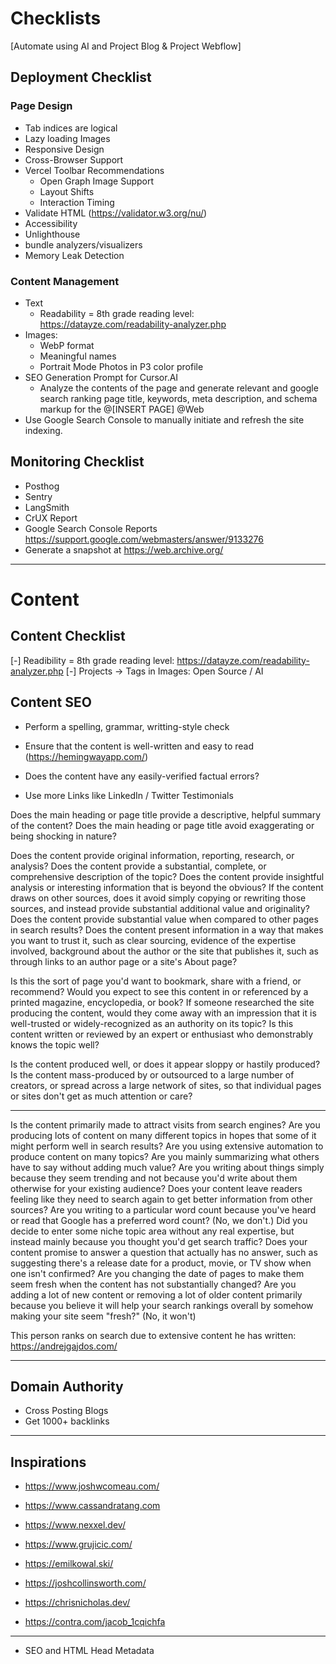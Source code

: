 # Checklists

[Automate using AI and Project Blog & Project Webflow]

## Deployment Checklist

### Page Design
- Tab indices are logical
- Lazy loading Images
- Responsive Design
- Cross-Browser Support
- Vercel Toolbar Recommendations
  - Open Graph Image Support
  - Layout Shifts
  - Interaction Timing
- Validate HTML (<https://validator.w3.org/nu/>)
- Accessibility
- Unlighthouse
- bundle analyzers/visualizers
- Memory Leak Detection

### Content Management
- Text
  - Readability = 8th grade reading level: <https://datayze.com/readability-analyzer.php>
- Images:
  - WebP format
  - Meaningful names
  - Portrait Mode Photos in P3 color profile
- SEO Generation Prompt for Cursor.AI
  - Analyze the contents of the page and generate relevant and google search ranking page title, keywords, meta description, and schema markup for the @[INSERT PAGE] @Web
- Use Google Search Console to manually initiate and refresh the site indexing.

## Monitoring Checklist
  - Posthog
  - Sentry
  - LangSmith
  - CrUX Report
  - Google Search Console Reports <https://support.google.com/webmasters/answer/9133276>
  - Generate a snapshot at https://web.archive.org/

---

# Content

## Content Checklist

[-] Readibility = 8th grade reading level: https://datayze.com/readability-analyzer.php
[-] Projects -> Tags in Images: Open Source / AI

## Content SEO

- Perform a spelling, grammar, writting-style check
- Ensure that the content is well-written and easy to read (https://hemingwayapp.com/)
- Does the content have any easily-verified factual errors?

- Use more Links like LinkedIn / Twitter Testimonials

Does the main heading or page title provide a descriptive, helpful summary of the content?
Does the main heading or page title avoid exaggerating or being shocking in nature?

Does the content provide original information, reporting, research, or analysis?
Does the content provide a substantial, complete, or comprehensive description of the topic?
Does the content provide insightful analysis or interesting information that is beyond the obvious?
If the content draws on other sources, does it avoid simply copying or rewriting those sources, and instead provide substantial additional value and originality?
Does the content provide substantial value when compared to other pages in search results?
Does the content present information in a way that makes you want to trust it, such as clear sourcing, evidence of the expertise involved, background about the author or the site that publishes it, such as through links to an author page or a site's About page?

Is this the sort of page you'd want to bookmark, share with a friend, or recommend?
Would you expect to see this content in or referenced by a printed magazine, encyclopedia, or book?
If someone researched the site producing the content, would they come away with an impression that it is well-trusted or widely-recognized as an authority on its topic?
Is this content written or reviewed by an expert or enthusiast who demonstrably knows the topic well?

Is the content produced well, or does it appear sloppy or hastily produced?
Is the content mass-produced by or outsourced to a large number of creators, or spread across a large network of sites, so that individual pages or sites don't get as much attention or care?

---

Is the content primarily made to attract visits from search engines?
Are you producing lots of content on many different topics in hopes that some of it might perform well in search results?
Are you using extensive automation to produce content on many topics?
Are you mainly summarizing what others have to say without adding much value?
Are you writing about things simply because they seem trending and not because you'd write about them otherwise for your existing audience?
Does your content leave readers feeling like they need to search again to get better information from other sources?
Are you writing to a particular word count because you've heard or read that Google has a preferred word count? (No, we don't.)
Did you decide to enter some niche topic area without any real expertise, but instead mainly because you thought you'd get search  traffic?
Does your content promise to answer a question that actually has no answer, such as suggesting there's a release date for a product, movie, or TV show when one isn't confirmed?
Are you changing the date of pages to make them seem fresh when the content has not substantially changed?
Are you adding a lot of new content or removing a lot of older content primarily because you believe it will help your search rankings overall by somehow making your site seem "fresh?" (No, it won't)

This person ranks on search due to extensive content he has written:
https://andrejgajdos.com/

---


## Domain Authority

- Cross Posting Blogs
- Get 1000+ backlinks


---

## Inspirations

- https://www.joshwcomeau.com/
- https://www.cassandratang.com
- https://www.nexxel.dev/
- https://www.grujicic.com/
- https://emilkowal.ski/

- https://joshcollinsworth.com/
- https://chrisnicholas.dev/

- https://contra.com/jacob_1cqichfa

---

- SEO and HTML Head Metadata


